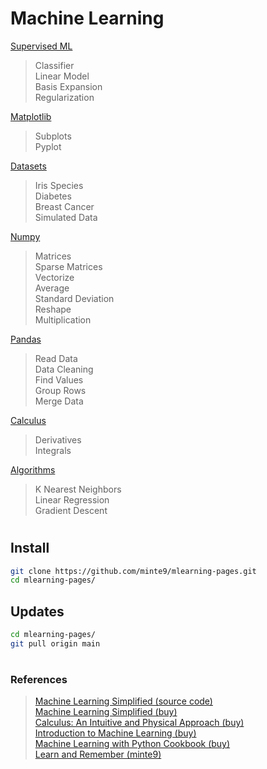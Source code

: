 # Machine Learning

[Supervised ML](./main/supervised-ml/)  
> Classifier  
> Linear Model  
> Basis Expansion  
> Regularization  

[Matplotlib](./main/matplotlib/)  
> Subplots  
> Pyplot  

[Datasets](./main/datasets/)  
> Iris Species  
> Diabetes  
> Breast Cancer  
> Simulated Data  

[Numpy](./main/numpy/)  
> Matrices  
> Sparse Matrices  
> Vectorize  
> Average  
> Standard Deviation  
> Reshape  
> Multiplication  

[Pandas](./main/pandas/)  
> Read Data  
> Data Cleaning  
> Find Values  
> Group Rows  
> Merge Data  

[Calculus](./main/calculus/)  
> Derivatives  
> Integrals  

[Algorithms](./main/algorithms/)  
> K Nearest Neighbors   
> Linear Regression  
> Gradient Descent  

#

## Install

~~~sh
git clone https://github.com/minte9/mlearning-pages.git
cd mlearning-pages/
~~~

## Updates

~~~sh
cd mlearning-pages/
git pull origin main
~~~

#

### References
> [Machine Learning Simplified (source code)](https://code.themlsbook.com/index.html)  
> [Machine Learning Simplified (buy)](https://www.amazon.com/gp/product/B0B216KMM4)  
> [Calculus: An Intuitive and Physical Approach (buy)](https://www.amazon.com/gp/product/B00CB2MK6C)  
> [Introduction to Machine Learning (buy)](https://www.amazon.com/gp/product/B01M0LNE8C)  
> [Machine Learning with Python Cookbook (buy)](https://www.amazon.com/gp/product/B07BC3LFKT)  
> [Learn and Remember (minte9)](https://www.minte9.com/mlearning)  